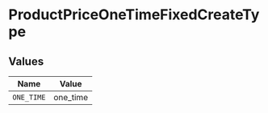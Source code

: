 # ProductPriceOneTimeFixedCreateType


## Values

| Name       | Value      |
| ---------- | ---------- |
| `ONE_TIME` | one_time   |